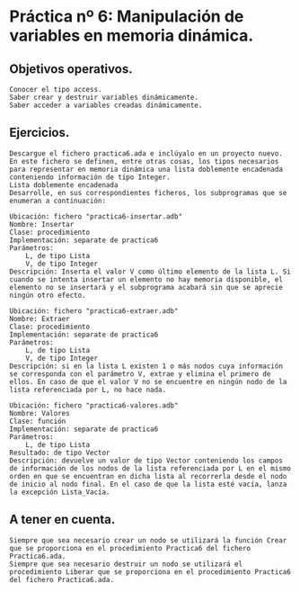 
# Práctica nº 6: Manipulación de variables en memoria dinámica.

## Objetivos operativos.

    Conocer el tipo access.
    Saber crear y destruir variables dinámicamente.
    Saber acceder a variables creadas dinámicamente.

## Ejercicios.

    Descargue el fichero practica6.ada e inclúyalo en un proyecto nuevo. En este fichero se definen, entre otras cosas, los tipos necesarios para representar en memoria dinámica una lista doblemente encadenada conteniendo información de tipo Integer.
    Lista doblemente encadenada
    Desarrolle, en sus correspondientes ficheros, los subprogramas que se enumeran a continuación: 

    Ubicación: fichero "practica6-insertar.adb"
    Nombre: Insertar
    Clase: procedimiento
    Implementación: separate de practica6
    Parámetros:
        L, de tipo Lista
        V, de tipo Integer
    Descripción: Inserta el valor V como último elemento de la lista L. Si cuando se intenta insertar un elemento no hay memoria disponible, el elemento no se insertará y el subprograma acabará sin que se aprecie ningún otro efecto.

    Ubicación: fichero "practica6-extraer.adb"
    Nombre: Extraer
    Clase: procedimiento
    Implementación: separate de practica6
    Parámetros:
        L, de tipo Lista
        V, de tipo Integer
    Descripción: si en la lista L existen 1 o más nodos cuya información se corresponda con el parámetro V, extrae y elimina el primero de ellos. En caso de que el valor V no se encuentre en ningún nodo de la lista referenciada por L, no hace nada.

    Ubicación: fichero "practica6-valores.adb"
    Nombre: Valores
    Clase: función
    Implementación: separate de practica6
    Parámetros:
        L, de tipo Lista
    Resultado: de tipo Vector
    Descripción: devuelve un valor de tipo Vector conteniendo los campos de información de los nodos de la lista referenciada por L en el mismo orden en que se encuentran en dicha lista al recorrerla desde el nodo de inicio al nodo final. En el caso de que la lista esté vacía, lanza la excepción Lista_Vacía.

## A tener en cuenta.

    Siempre que sea necesario crear un nodo se utilizará la función Crear que se proporciona en el procedimiento Practica6 del fichero Practica6.ada.
    Siempre que sea necesario destruir un nodo se utilizará el procedimiento Liberar que se proporciona en el procedimiento Practica6 del fichero Practica6.ada. 

